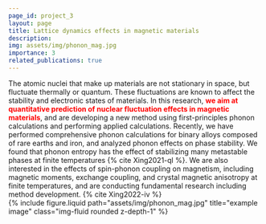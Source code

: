 ```yaml
---
page_id: project_3
layout: page
title: Lattice dynamics effects in magnetic materials
description: 
img: assets/img/phonon_mag.jpg
importance: 3
related_publications: true
---
```


<div class="row justify-content-sm-center">
    <div class="col-sm-7 mt-3 mt-md-0">
      The atomic nuclei that make up materials are not stationary in space, but fluctuate thermally or quantum. These fluctuations are known to affect the stability and electronic states of materials. In this research, <font color="red"><b>we aim at quantitative prediction of nuclear fluctuation effects in magnetic materials</b></font>, and are developing a new method using first-principles phonon calculations and performing applied calculations. Recently, we have performed comprehensive phonon calculations for binary alloys composed of rare earths and iron, and analyzed phonon effects on phase stability. We found that phonon entropy has the effect of stabilizing many metastable phases at finite temperatures {% cite Xing2021-ql %}. We are also interested in the effects of spin-phonon coupling on magnetism, including magnetic moments, exchange coupling, and crystal magnetic anisotropy at finite temperatures, and are conducting fundamental research including method development. {% cite Xing2022-iv %}
    </div>
    <div class="col-sm-5 mt-3 mt-md-0">
        {% include figure.liquid path="assets/img/phonon_mag.jpg" title="example image" class="img-fluid rounded z-depth-1" %}
    </div>
</div>